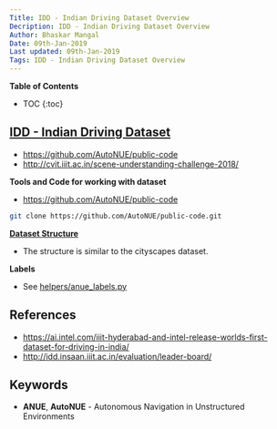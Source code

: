 ```yaml
---
Title: IDD - Indian Driving Dataset Overview
Decription: IDD - Indian Driving Dataset Overview
Author: Bhaskar Mangal
Date: 09th-Jan-2019
Last updated: 09th-Jan-2019
Tags: IDD - Indian Driving Dataset Overview
---
```


**Table of Contents**
* TOC
{:toc}


## **[IDD - Indian Driving Dataset](http://idd.insaan.iiit.ac.in/)**
* https://github.com/AutoNUE/public-code
* http://cvit.iiit.ac.in/scene-understanding-challenge-2018/


**Tools and Code for working with dataset**
* https://github.com/AutoNUE/public-code
```bash
git clone https://github.com/AutoNUE/public-code.git
```


**[Dataset Structure](https://github.com/AutoNUE/public-code#dataset-structure)**
* The structure is similar to the cityscapes dataset.


**Labels**
* See [helpers/anue_labels.py](https://github.com/AutoNUE/public-code/blob/master/helpers/anue_labels.py)


## References
* https://ai.intel.com/iiit-hyderabad-and-intel-release-worlds-first-dataset-for-driving-in-india/
* http://idd.insaan.iiit.ac.in/evaluation/leader-board/


## Keywords
* **ANUE**, **AutoNUE** - Autonomous Navigation in Unstructured Environments